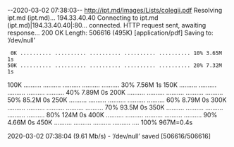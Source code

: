 --2020-03-02 07:38:03--  http://ipt.md/images/Lists/colegii.pdf
Resolving ipt.md (ipt.md)... 194.33.40.40
Connecting to ipt.md (ipt.md)|194.33.40.40|:80... connected.
HTTP request sent, awaiting response... 200 OK
Length: 506616 (495K) [application/pdf]
Saving to: ‘/dev/null’

     0K .......... .......... .......... .......... .......... 10% 3.65M 1s
    50K .......... .......... .......... .......... .......... 20% 7.32M 1s
   100K .......... .......... .......... .......... .......... 30% 7.56M 1s
   150K .......... .......... .......... .......... .......... 40% 7.89M 0s
   200K .......... .......... .......... .......... .......... 50% 85.2M 0s
   250K .......... .......... .......... .......... .......... 60% 8.79M 0s
   300K .......... .......... .......... .......... .......... 70% 93.5M 0s
   350K .......... .......... .......... .......... .......... 80%  124M 0s
   400K .......... .......... .......... .......... .......... 90% 4.66M 0s
   450K .......... .......... .......... .......... ....      100%  967M=0.4s

2020-03-02 07:38:04 (9.61 Mb/s) - ‘/dev/null’ saved [506616/506616]

